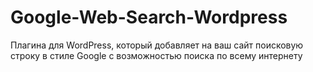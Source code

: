 # Google-Web-Search-Wordpress
Плагина для WordPress, который добавляет на ваш сайт поисковую строку в стиле Google с возможностью поиска по всему интернету

